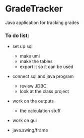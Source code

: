 # GradeTracker
 Java application for tracking grades

### To do list:
 - set up sql
   - make uml
   - make the tables
   - export it so it can be used

 - connect sql and java program
   - review JDBC
   - look at the class project

 - work on the outputs
   - the calculation stuff

 - work on gui
 - java.swing/frame
